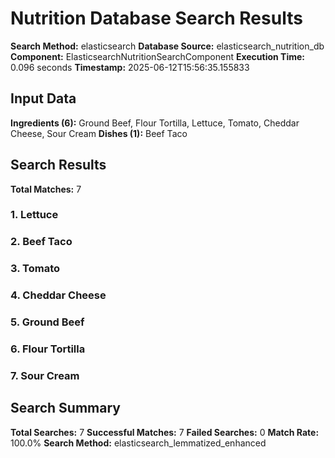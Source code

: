 # Nutrition Database Search Results

**Search Method:** elasticsearch
**Database Source:** elasticsearch_nutrition_db
**Component:** ElasticsearchNutritionSearchComponent
**Execution Time:** 0.096 seconds
**Timestamp:** 2025-06-12T15:56:35.155833

## Input Data
**Ingredients (6):** Ground Beef, Flour Tortilla, Lettuce, Tomato, Cheddar Cheese, Sour Cream
**Dishes (1):** Beef Taco

## Search Results
**Total Matches:** 7

### 1. Lettuce

### 2. Beef Taco

### 3. Tomato

### 4. Cheddar Cheese

### 5. Ground Beef

### 6. Flour Tortilla

### 7. Sour Cream

## Search Summary
**Total Searches:** 7
**Successful Matches:** 7
**Failed Searches:** 0
**Match Rate:** 100.0%
**Search Method:** elasticsearch_lemmatized_enhanced
